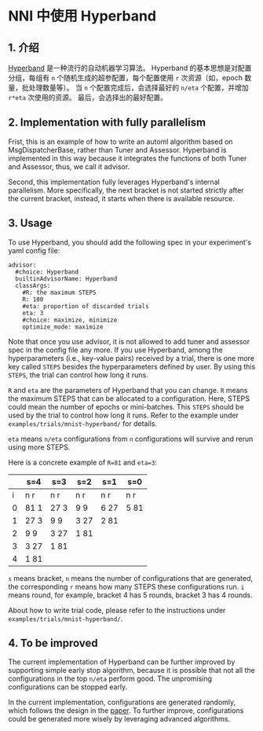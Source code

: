 # NNI 中使用 Hyperband

## 1. 介绍

[Hyperband](https://arxiv.org/pdf/1603.06560.pdf) 是一种流行的自动机器学习算法。 Hyperband 的基本思想是对配置分组，每组有 `n` 个随机生成的超参配置，每个配置使用 `r` 次资源（如，epoch 数量，批处理数量等）。 当 `n` 个配置完成后，会选择最好的 `n/eta` 个配置，并增加 `r*eta` 次使用的资源。 最后，会选择出的最好配置。

## 2. Implementation with fully parallelism

Frist, this is an example of how to write an automl algorithm based on MsgDispatcherBase, rather than Tuner and Assessor. Hyperband is implemented in this way because it integrates the functions of both Tuner and Assessor, thus, we call it advisor.

Second, this implementation fully leverages Hyperband's internal parallelism. More specifically, the next bracket is not started strictly after the current bracket, instead, it starts when there is available resource.

## 3. Usage

To use Hyperband, you should add the following spec in your experiment's yaml config file:

    advisor:
      #choice: Hyperband
      builtinAdvisorName: Hyperband
      classArgs:
        #R: the maximum STEPS
        R: 100
        #eta: proportion of discarded trials
        eta: 3
        #choice: maximize, minimize
        optimize_mode: maximize
    

Note that once you use advisor, it is not allowed to add tuner and assessor spec in the config file any more. If you use Hyperband, among the hyperparameters (i.e., key-value pairs) received by a trial, there is one more key called `STEPS` besides the hyperparameters defined by user. By using this `STEPS`, the trial can control how long it runs.

`R` and `eta` are the parameters of Hyperband that you can change. `R` means the maximum STEPS that can be allocated to a configuration. Here, STEPS could mean the number of epochs or mini-batches. This `STEPS` should be used by the trial to control how long it runs. Refer to the example under `examples/trials/mnist-hyperband/` for details.

`eta` means `n/eta` configurations from `n` configurations will survive and rerun using more STEPS.

Here is a concrete example of `R=81` and `eta=3`:

|   | s=4  | s=3  | s=2  | s=1  | s=0  |
| - | ---- | ---- | ---- | ---- | ---- |
| i | n r  | n r  | n r  | n r  | n r  |
| 0 | 81 1 | 27 3 | 9 9  | 6 27 | 5 81 |
| 1 | 27 3 | 9 9  | 3 27 | 2 81 |      |
| 2 | 9 9  | 3 27 | 1 81 |      |      |
| 3 | 3 27 | 1 81 |      |      |      |
| 4 | 1 81 |      |      |      |      |

`s` means bracket, `n` means the number of configurations that are generated, the corresponding `r` means how many STEPS these configurations run. `i` means round, for example, bracket 4 has 5 rounds, bracket 3 has 4 rounds.

About how to write trial code, please refer to the instructions under `examples/trials/mnist-hyperband/`.

## 4. To be improved

The current implementation of Hyperband can be further improved by supporting simple early stop algorithm, because it is possible that not all the configurations in the top `n/eta` perform good. The unpromising configurations can be stopped early.

In the current implementation, configurations are generated randomly, which follows the design in the [paper](https://arxiv.org/pdf/1603.06560.pdf). To further improve, configurations could be generated more wisely by leveraging advanced algorithms.